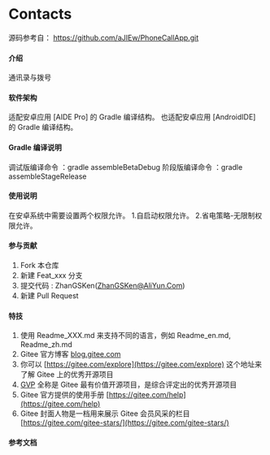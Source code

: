 # Contacts
源码参考自：
https://github.com/aJIEw/PhoneCallApp.git

#### 介绍
通讯录与拨号

#### 软件架构
适配安卓应用 [AIDE Pro] 的 Gradle 编译结构。
也适配安卓应用 [AndroidIDE] 的 Gradle 编译结构。


#### Gradle 编译说明
调试版编译命令 ：gradle assembleBetaDebug
阶段版编译命令 ：gradle assembleStageRelease

#### 使用说明

在安卓系统中需要设置两个权限允许。
1.自启动权限允许。
2.省电策略-无限制权限允许。

#### 参与贡献

1.  Fork 本仓库
2.  新建 Feat_xxx 分支
3.  提交代码 : ZhanGSKen(ZhanGSKen@AliYun.Com)
4.  新建 Pull Request


#### 特技

1.  使用 Readme\_XXX.md 来支持不同的语言，例如 Readme\_en.md, Readme\_zh.md
2.  Gitee 官方博客 [blog.gitee.com](https://blog.gitee.com)
3.  你可以 [https://gitee.com/explore](https://gitee.com/explore) 这个地址来了解 Gitee 上的优秀开源项目
4.  [GVP](https://gitee.com/gvp) 全称是 Gitee 最有价值开源项目，是综合评定出的优秀开源项目
5.  Gitee 官方提供的使用手册 [https://gitee.com/help](https://gitee.com/help)
6.  Gitee 封面人物是一档用来展示 Gitee 会员风采的栏目 [https://gitee.com/gitee-stars/](https://gitee.com/gitee-stars/)

#### 参考文档
